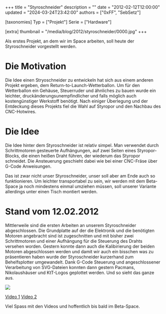 +++
title = "Styroschneider"
description = ""
date = "2012-02-12T12:00:00"
updated = "2024-03-24T23:42:00"
authors = ["0xFF", "SebSetz"]

[taxonomies]
Typ = ["Projekt"]
Serie = ["Hardware"]

[extra]
thumbnail = "/media/blog/2012/styroschneider/0000.jpg"
+++

Als erstes Projekt, an dem wir im Space arbeiten, soll heute der Styroschneider
vorgestellt werden.

# Die Motivation

Die Idee einen Stryoschneider zu entwickeln hat sich aus einem anderen Projekt
ergeben, dem Return-to-Launch-Wetterballon. Um für den Wetterballon ein
Gehäuse, Steuerruder und ähnliches zu bauen wurde ein leichter,
druckänderungsunempfindlicher und falls möglich auch kostengünstiger Werkstoff
benötigt. Nach einiger Überlegung und der Entdeckung dieses Projekts fiel die
Wahl auf Styropor und den Nachbau des CNC-Hotwires.

# Die Idee

Die Idee hinter dem Styroschneider ist relativ simpel. Man verwendet durch
Schrittmotoren gesteuerte Aufhängungen, auf zwei Seiten eines Styropor-Blocks,
die einen heißen Draht führen, der wiederum das Styropor schneidet. Die
Ansteuerung geschieht dabei wie bei einer CNC-Fräse über G-Code Anweisungen.

Das ist zwar nicht unser Styroschneider, unser soll aber am Ende auch so
funktionieren. Um leichter transportabel zu sein, wir werden mit dem Beta-Space
ja noch mindestens einmal umziehen müssen, soll unserer Variante allerdings
unter einen Tisch montiert werden.

# Stand vom 12.02.2012

Mittlerweile sind die ersten Arbeiten an unserem Styroschneider abgeschlossen.
Die Grundplatte auf der die Elektronik und die benötigten Motoren angebracht
sind ist zugeschnitten und mit bisher zwei Schrittmotoren und einer Aufhängung
für die Steuerung des Drahts versehen worden. Gestern konnte dann auch die
Kalibirierung der beiden Motoren abgeschlossen werden und damit wir auch ein
bisschen was zu präsentieren haben wurde der Styroschneider kurzerhand zum
Behelfsplotter umgewandelt. Dank G-Code Steuerung und angeschlossener
Verarbeitung von SVG-Dateien konnten dann gestern Pacmans, Nikolaushäuser und
KtT-Logos geplottet werden. Und so sieht das ganze aus.

![](../../../media/blog/2012/styroschneider/0000.jpg)

[Video 1](https://youtube.com/watch?v=r4XIohDZIYs)
[Video 2](https://youtube.com/watch?v=vNpmt4UVJ5w)

Viel Spass mit den Videos und hoffentlich bis bald im Beta-Space.

